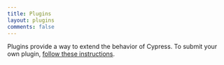 ```yaml
---
title: Plugins
layout: plugins
comments: false
---
```


Plugins provide a way to extend the behavior of Cypress. To submit your own plugin, [follow these instructions](https://github.com/cypress-io/cypress-documentation/blob/develop/CONTRIBUTING.md#adding-plugins).
